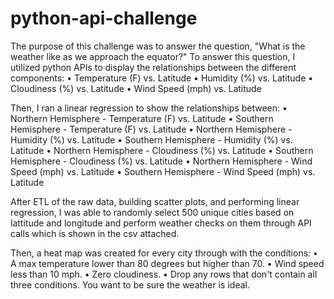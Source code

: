 # python-api-challenge

The purpose of this challenge was to answer the question, "What is the weather like as we approach the equator?" 
To answer this question, I utilized python APIs to display the relationships between the different components:
• Temperature (F) vs. Latitude
• Humidity (%) vs. Latitude
• Cloudiness (%) vs. Latitude
• Wind Speed (mph) vs. Latitude

Then, I ran a linear regression to show the relationships between:
• Northern Hemisphere - Temperature (F) vs. Latitude
• Southern Hemisphere - Temperature (F) vs. Latitude
• Northern Hemisphere - Humidity (%) vs. Latitude
• Southern Hemisphere - Humidity (%) vs. Latitude
• Northern Hemisphere - Cloudiness (%) vs. Latitude
• Southern Hemisphere - Cloudiness (%) vs. Latitude
• Northern Hemisphere - Wind Speed (mph) vs. Latitude
• Southern Hemisphere - Wind Speed (mph) vs. Latitude

After ETL of the raw data, building scatter plots, and performing linear regression, I was able to randomly select 500 unique cities based on lattitude and longitude and perform weather checks on them through API calls which is shown in the csv attached. 

Then, a heat map was created for every city through with the conditions:
• A max temperature lower than 80 degrees but higher than 70.
• Wind speed less than 10 mph.
• Zero cloudiness.
• Drop any rows that don't contain all three conditions. You want to be sure the weather is ideal.
 
